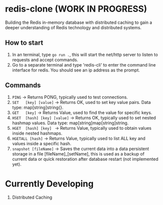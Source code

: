 
# redis-clone (WORK IN PROGRESS)
Building the Redis in-memory database with distributed caching to gain a deeper understanding of Redis technology and distributed systems.

## How to start
1. In an terminal, type ```go run .```, this will start the net/http server to listen to requests and accept commands.
2. Go to a separate terminal and type 'redis-cli' to enter the command line interface for redis. You should see an ip address as the prompt.

## Commands
1. ```PING```                       -> Returns PONG, typically used to test connections.
2. ```SET   [key] [value]```        -> Returns OK, used to set key value pairs. Data type: map[string]string{}.
3. ```GET   [key]```                -> Returns Value, used to find the value for specific keys.
4. ```HSET  [hash] [key] [value]``` -> Returns OK, typically used to set nested hashmap values. Data type: map[string]map[string]string.
5. ```HGET  [hash] [key] ```        -> Returns Value, typically used to obtain values inside nested hashmaps.
6. ```HGETALL [hash]```             -> Returns Value, typically used to list ALL key and values inside a specific hash.
7. ```snapshot [fileName]```        -> Saves the current data into a data persistent storage in a file [fileName]_[setName], this is used as a backup of current data or quick restoration after database restart (not implemented yet).

# Currently Developing
1. Distributed Caching

